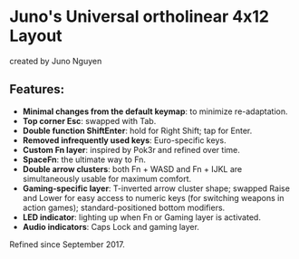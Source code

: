 # Juno's Universal ortholinear 4x12 Layout
created by Juno Nguyen

## Features:
* **Minimal changes from the default keymap**: to minimize re-adaptation.
* **Top corner Esc**: swapped with Tab.
* **Double function ShiftEnter**: hold for Right Shift; tap for Enter.
* **Removed infrequently used keys**: Euro-specific keys.
* **Custom Fn layer**: inspired by Pok3r and refined over time.
* **SpaceFn**: the ultimate way to Fn.
* **Double arrow clusters**: both Fn + WASD and Fn + IJKL are simultaneously usable for maximum comfort.
* **Gaming-specific layer**: T-inverted arrow cluster shape; swapped Raise and Lower for easy access to numeric keys (for switching weapons in action games); standard-positioned bottom modifiers.
* **LED indicator**: lighting up when Fn or Gaming layer is activated.
* **Audio indicators**: Caps Lock and gaming layer.

Refined since September 2017.